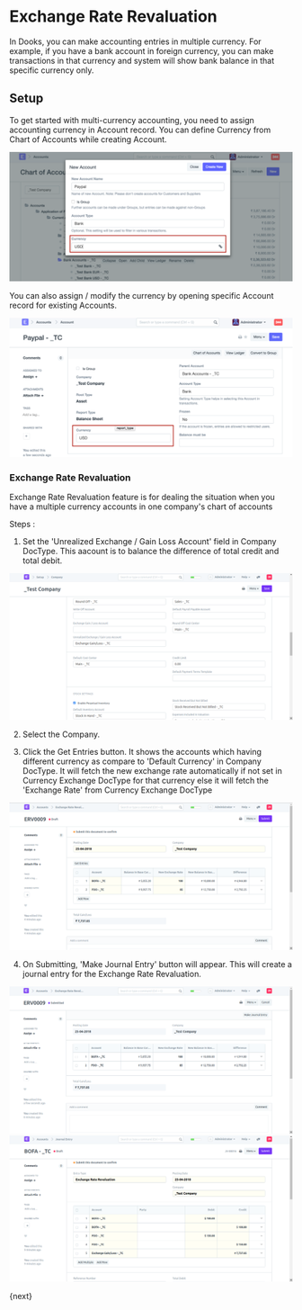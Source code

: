 <!-- add-breadcrumbs -->
# Exchange Rate Revaluation

In Dooks, you can make accounting entries in multiple currency. For example, if you have a bank account in foreign currency, you can make transactions in that currency and system will show bank balance in that specific currency only.

## Setup

To get started with multi-currency accounting, you need to assign accounting currency in Account record. You can define Currency from Chart of Accounts while creating Account.

<img class="screenshot" alt="Set Currency from Chart of Accounts"  	src="./assets/multi-currency/chart-of-accounts.png">

You can also assign / modify the currency by opening specific Account record for existing Accounts.

<img class="screenshot" alt="Modify Account Currency"  	src="./assets/multi-currency/account.png">

### Exchange Rate Revaluation

Exchange Rate Revaluation feature is for dealing the situation when you have a multiple currency accounts in one company's chart of accounts

Steps :

1. Set the 'Unrealized Exchange / Gain Loss Account' field in Company DocType. This aacount is to balance the difference of total credit and total debit.

<img class="screenshot" alt="Field Set for Comapny"  	src="./assets/exchange-rate-revaluation/field_set_company.png">

2. Select the Company.

3. Click the Get Entries button. It shows the accounts which having different currency as compare to 'Default Currency' in Company DocType. It will fetch the new exchange rate automatically if not set in Currency Exchange DocType for that currency else it will fetch the 'Exchange Rate' from Currency Exchange DocType

<img class="screenshot" alt="Exchange Rate Revaluation"  	src="./assets/exchange-rate-revaluation/exchange-rate-revaluation.png">

4. On Submitting, 'Make Journal Entry' button will appear. This will create a journal entry for the Exchange Rate Revaluation.

<img class="screenshot" alt="Exchange Rate Revaluation Submitting"  	src="./assets/exchange-rate-revaluation/exchange-rate-revaluation-submit.png">

<img class="screenshot" alt="Journal Entry"  	src="./assets/exchange-rate-revaluation/journal-entry.png">

{next}
